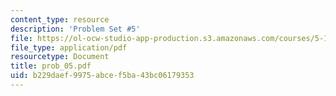 ```yaml
---
content_type: resource
description: 'Problem Set #5'
file: https://ol-ocw-studio-app-production.s3.amazonaws.com/courses/5-12-organic-chemistry-i-spring-2003/b229daef9975abcef5ba43bc06179353_prob_05.pdf
file_type: application/pdf
resourcetype: Document
title: prob_05.pdf
uid: b229daef-9975-abce-f5ba-43bc06179353
---
```

